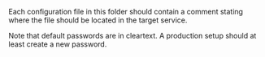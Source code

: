 Each configuration file in this folder should contain a comment stating where
the file should be located in the target service.

Note that default passwords are in cleartext. A production setup should at
least create a new password.

